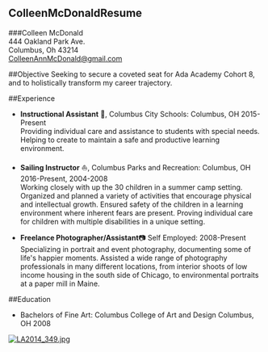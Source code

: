 ## ColleenMcDonaldResume
###Colleen McDonald  
444 Oakland Park Ave.  
Columbus, Oh 43214  
ColleenAnnMcDonald@gmail.com

##Objective
Seeking to secure a coveted seat for Ada Academy Cohort 8, and to holistically transform my career trajectory.

##Experience  
* **Instructional Assistant** :apple:, Columbus City Schools: Columbus, OH 2015-Present  
Providing individual care and assistance to students with special needs. Helping to create to maintain a safe and productive learning environment.

* **Sailing Instructor** :boat:, Columbus Parks and Recreation: Columbus, OH 2016-Present, 2004-2008  
Working closely with up the 30 children in a summer camp setting. Organized and planned a variety of activities that encourage physical and intellectual growth. Ensured safety of the children in a learning environment where inherent fears are present. Proving individual care for children with multiple disabilities in a unique setting.

* **Freelance Photographer/Assistant**:camera: Self Employed: 2008-Present  
Specializing in portrait and event photography, documenting some of life's happier moments. Assisted a wide range of photography professionals in many different locations, from interior shoots of low income housing in the south side of Chicago, to environmental portraits at a paper mill in Maine.

##Education
* Bachelors of Fine Art: Columbus College of Art and Design Columbus, OH 2008

[![LA2014_349.jpg](https://s23.postimg.org/vz5szzoe3/LA2014_349.jpg)](https://postimg.org/image/qnqwfa2bb/)

